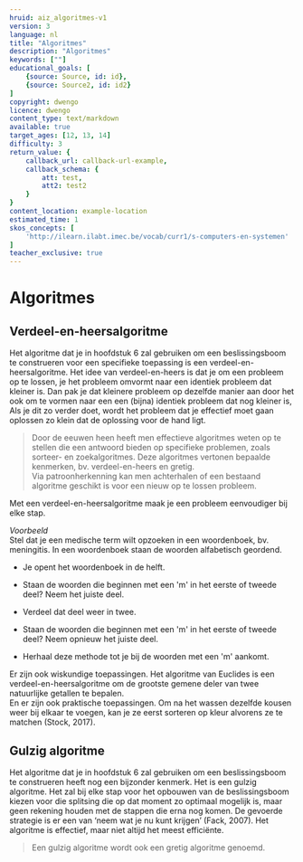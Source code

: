 ```yaml
---
hruid: aiz_algoritmes-v1
version: 3
language: nl
title: "Algoritmes"
description: "Algoritmes"
keywords: [""]
educational_goals: [
    {source: Source, id: id}, 
    {source: Source2, id: id2}
]
copyright: dwengo
licence: dwengo
content_type: text/markdown
available: true
target_ages: [12, 13, 14]
difficulty: 3
return_value: {
    callback_url: callback-url-example,
    callback_schema: {
        att: test,
        att2: test2
    }
}
content_location: example-location
estimated_time: 1
skos_concepts: [
    'http://ilearn.ilabt.imec.be/vocab/curr1/s-computers-en-systemen'
]
teacher_exclusive: true
---
```

# Algoritmes
## Verdeel-en-heersalgoritme

Het algoritme dat je in hoofdstuk 6 zal gebruiken om een beslissingsboom te construeren voor een specifieke toepassing is een verdeel-en-heersalgoritme. Het idee van verdeel-en-heers is dat je om een probleem op te lossen, je het probleem omvormt naar een identiek probleem dat kleiner is. Dan pak je dat kleinere probleem op dezelfde manier aan door het ook om te vormen naar een een (bijna) identiek probleem dat nog kleiner is, Als je dit zo verder doet, wordt het probleem dat je effectief moet gaan oplossen zo klein dat de oplossing voor de hand ligt. 

> Door de eeuwen heen heeft men effectieve algoritmes weten op te stellen die een antwoord bieden op specifieke problemen, zoals sorteer- en zoekalgoritmes. Deze algoritmes vertonen bepaalde kenmerken, bv. verdeel-en-heers en gretig.<br>Via patroonherkenning kan men achterhalen of een bestaand algoritme geschikt is voor een nieuw op te lossen probleem.

Met een verdeel-en-heersalgoritme maak je een probleem eenvoudiger bij elke stap. 

*Voorbeeld*<br> 
Stel dat je een medische term wilt opzoeken in een woordenboek, bv. meningitis. In een woordenboek staan de woorden alfabetisch geordend. 

<ul><li>Je opent het woordenboek in de helft.</li></ul> 
<ul><li>Staan de woorden die beginnen met een 'm' in het eerste of tweede deel? Neem het juiste deel.</li></ul> 
<ul><li>Verdeel dat deel weer in twee.</li></ul> 
<ul><li>Staan de woorden die beginnen met een 'm' in het eerste of tweede deel? Neem opnieuw het juiste deel.</li></ul> 
<ul><li>Herhaal deze methode tot je bij de woorden met een 'm' aankomt.</li></ul> 

Er zijn ook wiskundige toepassingen. Het algoritme van Euclides is een verdeel-en-heersalgoritme om de grootste gemene deler van twee natuurlijke getallen te bepalen.<br> 
En er zijn ook praktische toepassingen. Om na het wassen dezelfde kousen weer bij elkaar te voegen, kan je ze eerst sorteren op kleur alvorens ze te matchen (Stock, 2017).

## Gulzig algoritme
Het algoritme dat je in hoofdstuk 6 zal gebruiken om een beslissingsboom te construeren heeft nog een bijzonder kenmerk. Het is een gulzig algoritme. Het zal bij elke stap voor het opbouwen van de beslissingsboom kiezen voor die splitsing die op dat moment zo optimaal mogelijk is, maar geen rekening houden met de stappen die erna nog komen. De gevoerde strategie is er een van ‘neem wat je nu kunt krijgen’ (Fack, 2007). Het algoritme is effectief, maar niet altijd het meest efficiënte. 

> Een gulzig algoritme wordt ook een gretig algoritme genoemd.